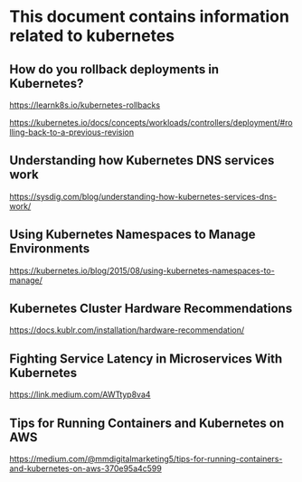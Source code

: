 # This document contains information related to kubernetes 

How do you rollback deployments in Kubernetes?
--

https://learnk8s.io/kubernetes-rollbacks

https://kubernetes.io/docs/concepts/workloads/controllers/deployment/#rolling-back-to-a-previous-revision

Understanding how Kubernetes DNS services work
-- 

https://sysdig.com/blog/understanding-how-kubernetes-services-dns-work/

Using Kubernetes Namespaces to Manage Environments
--

https://kubernetes.io/blog/2015/08/using-kubernetes-namespaces-to-manage/

Kubernetes Cluster Hardware Recommendations 
--

https://docs.kublr.com/installation/hardware-recommendation/


Fighting Service Latency in Microservices With Kubernetes
--

https://link.medium.com/AWTtyp8va4


Tips for Running Containers and Kubernetes on AWS
--

https://medium.com/@mmdigitalmarketing5/tips-for-running-containers-and-kubernetes-on-aws-370e95a4c599

#
